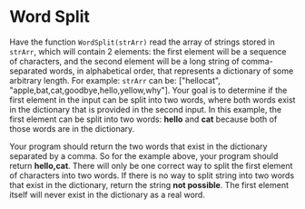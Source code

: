 # Word Split
Have the function ```WordSplit(strArr)``` read the array of strings stored in ```strArr```, which will contain 2 elements: the first element will be a sequence of characters, and the second element will be a long string of comma-separated words, in alphabetical order, that represents a dictionary of some arbitrary length. For example: ```strArr``` can be: ["hellocat", "apple,bat,cat,goodbye,hello,yellow,why"]. Your goal is to determine if the first element in the input can be split into two words, where both words exist in the dictionary that is provided in the second input. In this example, the first element can be split into two words: **hello** and **cat** because both of those words are in the dictionary. 

Your program should return the two words that exist in the dictionary separated by a comma. So for the example above, your program should return **hello,cat**. There will only be one correct way to split the first element of characters into two words. If there is no way to split string into two words that exist in the dictionary, return the string **not possible**. The first element itself will never exist in the dictionary as a real word.
